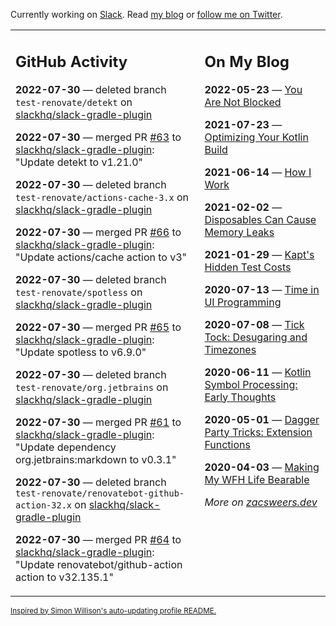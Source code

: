 Currently working on [Slack](https://slack.com/). Read [my blog](https://zacsweers.dev/) or [follow me on Twitter](https://twitter.com/ZacSweers).

<table><tr><td valign="top" width="60%">

## GitHub Activity
<!-- githubActivity starts -->
**2022-07-30** — deleted branch `test-renovate/detekt` on [slackhq/slack-gradle-plugin](https://github.com/slackhq/slack-gradle-plugin)

**2022-07-30** — merged PR [#63](https://github.com/slackhq/slack-gradle-plugin/pull/63) to [slackhq/slack-gradle-plugin](https://github.com/slackhq/slack-gradle-plugin): "Update detekt to v1.21.0"

**2022-07-30** — deleted branch `test-renovate/actions-cache-3.x` on [slackhq/slack-gradle-plugin](https://github.com/slackhq/slack-gradle-plugin)

**2022-07-30** — merged PR [#66](https://github.com/slackhq/slack-gradle-plugin/pull/66) to [slackhq/slack-gradle-plugin](https://github.com/slackhq/slack-gradle-plugin): "Update actions/cache action to v3"

**2022-07-30** — deleted branch `test-renovate/spotless` on [slackhq/slack-gradle-plugin](https://github.com/slackhq/slack-gradle-plugin)

**2022-07-30** — merged PR [#65](https://github.com/slackhq/slack-gradle-plugin/pull/65) to [slackhq/slack-gradle-plugin](https://github.com/slackhq/slack-gradle-plugin): "Update spotless to v6.9.0"

**2022-07-30** — deleted branch `test-renovate/org.jetbrains` on [slackhq/slack-gradle-plugin](https://github.com/slackhq/slack-gradle-plugin)

**2022-07-30** — merged PR [#61](https://github.com/slackhq/slack-gradle-plugin/pull/61) to [slackhq/slack-gradle-plugin](https://github.com/slackhq/slack-gradle-plugin): "Update dependency org.jetbrains:markdown to v0.3.1"

**2022-07-30** — deleted branch `test-renovate/renovatebot-github-action-32.x` on [slackhq/slack-gradle-plugin](https://github.com/slackhq/slack-gradle-plugin)

**2022-07-30** — merged PR [#64](https://github.com/slackhq/slack-gradle-plugin/pull/64) to [slackhq/slack-gradle-plugin](https://github.com/slackhq/slack-gradle-plugin): "Update renovatebot/github-action action to v32.135.1"
<!-- githubActivity ends -->
</td><td valign="top" width="40%">

## On My Blog
<!-- blog starts -->
**2022-05-23** — [You Are Not Blocked](https://www.zacsweers.dev/you-are-not-blocked/)

**2021-07-23** — [Optimizing Your Kotlin Build](https://www.zacsweers.dev/optimizing-your-kotlin-build/)

**2021-06-14** — [How I Work](https://www.zacsweers.dev/how-i-work/)

**2021-02-02** — [Disposables Can Cause Memory Leaks](https://www.zacsweers.dev/disposables-can-cause-memory-leaks/)

**2021-01-29** — [Kapt's Hidden Test Costs](https://www.zacsweers.dev/kapts-hidden-test-costs/)

**2020-07-13** — [Time in UI Programming](https://www.zacsweers.dev/time-in-ui/)

**2020-07-08** — [Tick Tock: Desugaring and Timezones](https://www.zacsweers.dev/ticktock-desugaring-timezones/)

**2020-06-11** — [Kotlin Symbol Processing: Early Thoughts](https://www.zacsweers.dev/kotlin-symbol-processor-early-thoughts/)

**2020-05-01** — [Dagger Party Tricks: Extension Functions](https://www.zacsweers.dev/dagger-party-tricks-extension-functions/)

**2020-04-03** — [Making My WFH Life Bearable](https://www.zacsweers.dev/making-wfh-life-bearable/)
<!-- blog ends -->
_More on [zacsweers.dev](https://zacsweers.dev/)_
</td></tr></table>

<sub><a href="https://simonwillison.net/2020/Jul/10/self-updating-profile-readme/">Inspired by Simon Willison's auto-updating profile README.</a></sub>